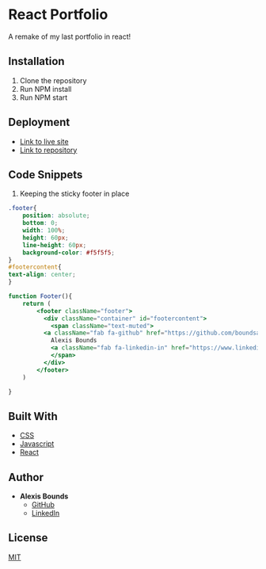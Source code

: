 # React Portfolio

A remake of my last portfolio in react!

## Installation

1. Clone the repository
2. Run NPM install
3. Run NPM start

## Deployment

- [Link to live site](https://alexisboundsportfolio.herokuapp.com/)
- [Link to repository](https://github.com/boundsalexis/react-portfolio)

## Code Snippets

1. Keeping the sticky footer in place

```css
.footer{
    position: absolute;
    bottom: 0;
    width: 100%;
    height: 60px;
    line-height: 60px;
    background-color: #f5f5f5;
}
#footercontent{
text-align: center;
}

```
```jsx
function Footer(){
    return (
        <footer className="footer">
          <div className="container" id="footercontent">
            <span className="text-muted">
          <a className="fab fa-github" href="https://github.com/boundsalexis"> </a>
            Alexis Bounds
            <a className="fab fa-linkedin-in" href="https://www.linkedin.com/in/boundsalexis/"> </a>
            </span>
          </div>
        </footer>
    )

}
```



## Built With

* [CSS](https://developer.mozilla.org/en-US/docs/Web/CSS)
* [Javascript](https://www.javascript.com/)
* [React](https://reactjs.org/)



## Author

 * **Alexis Bounds**
    - [GitHub](https://github.com/boundsalexis) 
    - [LinkedIn](https://www.linkedin.com/in/boundsalexis/)



## License
[MIT](https://choosealicense.com/licenses/mit/)